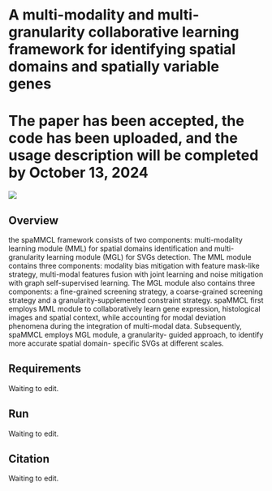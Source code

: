 # A multi-modality and multi-granularity collaborative learning framework for identifying spatial domains and spatially variable genes


# The paper has been accepted, the code has been uploaded, and the usage description will be completed by October 13, 2024

![](https://github.com/liangxiao-cs/spaMMCL/blob/main/Framework.jpg)

## Overview
the spaMMCL framework consists of two components: multi-modality learning module (MML) for spatial domains identification and multi-granularity learning module (MGL) for SVGs detection. The MML module contains three components: modality bias mitigation with feature mask-like strategy, multi-modal features fusion with joint learning and noise mitigation with graph self-supervised learning. The MGL module also contains three components: a fine-grained screening strategy, a coarse-grained screening strategy and a granularity-supplemented constraint strategy. spaMMCL first employs MML module to collaboratively learn gene expression, histological images and spatial context, while accounting for modal deviation phenomena during the integration of multi-modal data. Subsequently, spaMMCL employs MGL module, a granularity- guided approach, to identify more accurate spatial domain- specific SVGs at different scales.

## Requirements
Waiting to edit.

## Run
Waiting to edit.

## Citation
Waiting to edit.
